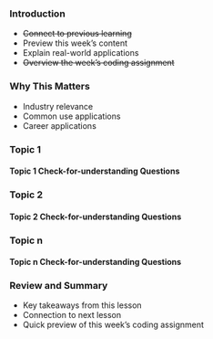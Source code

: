 <!-- h1, h2 already used by CTD Learns -->

### Introduction

- ~~Connect to previous learning~~
- Preview this week’s content
- Explain real-world applications
- ~~Overview the week’s coding assignment~~

### Why This Matters

- Industry relevance
- Common use applications
- Career applications

### Topic 1

#### Topic 1 Check-for-understanding Questions

### Topic 2

#### Topic 2 Check-for-understanding Questions

### Topic n

#### Topic n Check-for-understanding Questions

### Review and Summary

- Key takeaways from this lesson  
- Connection to next lesson
- Quick preview of this week’s coding assignment

